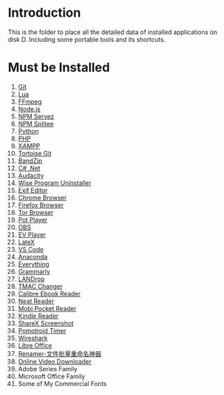 # Introduction

This is the folder to place all the detailed data of installed applications on disk D.
Including some portable tools and its shortcuts.


# Must be Installed

1. [Git](https://git-scm.com/downloads)
2. [Lua](https://luabinaries.sourceforge.net/)
3. [FFmpeg](https://ffmpeg.org/download.html)
4. [Node.js](https://nodejs.org/en/download)
5. [NPM Servez](https://www.npmjs.com/package/servez)
6. [NPM Splitee](https://www.npmjs.com/package/splitee)
7. [Python](https://www.python.org/downloads/)
8. [PHP](https://www.php.net/downloads.php)
9. [XAMPP](https://www.apachefriends.org/download.html)
10. [Tortoise Git](https://tortoisegit.org/download/)
11. [BandZip](http://www.bandisoft.com/bandizip/)
12. [C# .Net](https://dotnet.microsoft.com/en-us/download)
13. [Audacity](https://www.audacityteam.org/download/)
14. [Wise Program Uninstaller](http://www.wisecleaner.com/wise-program-uninstaller.html)
15. [Exif Editor](https://exiftool.org/)
16. [Chrome Browser](https://www.google.com/chrome/)
17. [Firefox Browser](https://www.firefox.com.cn/)
18. [Tor Browser](https://www.torproject.org/download/)
19. [Pot Player](https://potplayer.daum.net/)
20. [OBS](https://obsproject.com/download)
21. [EV Player](https://www.ieway.cn/evplayer.html)
22. [LateX](https://zhuanlan.zhihu.com/p/166523064)
23. [VS Code](https://code.visualstudio.com/download)
24. [Anaconda](https://www.anaconda.com/download/)
25. [Everything](https://www.voidtools.com/zh-cn/downloads/)
26. [Grammarly](https://www.grammarly.com/desktop/windows)
27. [LANDrop](https://landrop.app/#downloads)
28. [TMAC Changer](https://technitium.com/tmac/)
29. [Calibre Ebook Reader](https://calibre-ebook.com/download_portable)
30. [Neat Reader](https://www.neat-reader.com/download)
31. [Mobi Pocket Reader](https://mobipocket-reader-desktop.en.softonic.com)
32. [Kindle Reader](https://read.amazon.com/landing)
33. [ShareX Screenshot](https://getsharex.com/)
34. [Pomotroid Timer](https://splode.github.io/pomotroid/)
35. [Wireshark](https://www.wireshark.org/download.html)
36. [Libre Office](https://www.libreoffice.org/download/download-libreoffice/)
37. [Renamer-文件批量重命名神器](https://www.den4b.com/products)
38. [Online Video Downloader](https://github.com/KurtBestor/Hitomi-Downloader/releases)
39. Adobe Series Family
40. Microsoft Office Family
41. Some of My Commercial Fonts